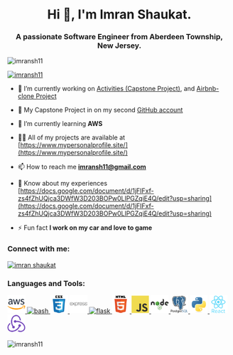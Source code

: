 <h1 align="center">Hi 👋, I'm Imran Shaukat.</h1>
<h3 align="center">A passionate Software Engineer from Aberdeen Township, New Jersey.</h3>

<p align="left"> <img src="https://komarev.com/ghpvc/?username=imransh11&label=Profile%20views&color=0e75b6&style=flat" alt="imransh11" /> </p>

<p align="left"> <a href="https://github.com/ryo-ma/github-profile-trophy"><img src="https://github-profile-trophy.vercel.app/?username=imransh11" alt="imransh11" /></a> </p>

- 🔭 I’m currently working on [Activities (Capstone Project)](https://activities-i8p9.onrender.com), and [Airbnb-clone Project](https://airbnb-clone-pgrh.onrender.com)
  
- 👀 My Capstone Project in on my second [GitHub account](https://github.com/imsh11)

- 🌱 I’m currently learning **AWS**

- 👨‍💻 All of my projects are available at [https://www.mypersonalprofile.site/](https://www.mypersonalprofile.site/)

- 📫 How to reach me **imransh11@gmail.com**

- 📄 Know about my experiences [https://docs.google.com/document/d/1jFIFxf-zs4fZhUQjca3DWfW3D203BOPw0LlPGZqiE4Q/edit?usp=sharing](https://docs.google.com/document/d/1jFIFxf-zs4fZhUQjca3DWfW3D203BOPw0LlPGZqiE4Q/edit?usp=sharing)

- ⚡ Fun fact **I work on my car and love to game**

<h3 align="left">Connect with me:</h3>
<p align="left">
<a href="https://linkedin.com/in/imran shaukat" target="blank"><img align="center" src="https://raw.githubusercontent.com/rahuldkjain/github-profile-readme-generator/master/src/images/icons/Social/linked-in-alt.svg" alt="imran shaukat" height="30" width="40" /></a>
</p>

<h3 align="left">Languages and Tools:</h3>
<p align="left"> <a href="https://aws.amazon.com" target="_blank" rel="noreferrer"> <img src="https://raw.githubusercontent.com/devicons/devicon/master/icons/amazonwebservices/amazonwebservices-original-wordmark.svg" alt="aws" width="40" height="40"/> </a> <a href="https://www.gnu.org/software/bash/" target="_blank" rel="noreferrer"> <img src="https://www.vectorlogo.zone/logos/gnu_bash/gnu_bash-icon.svg" alt="bash" width="40" height="40"/> </a> <a href="https://www.w3schools.com/css/" target="_blank" rel="noreferrer"> <img src="https://raw.githubusercontent.com/devicons/devicon/master/icons/css3/css3-original-wordmark.svg" alt="css3" width="40" height="40"/> </a> <a href="https://expressjs.com" target="_blank" rel="noreferrer"> <img src="https://raw.githubusercontent.com/devicons/devicon/master/icons/express/express-original-wordmark.svg" alt="express" width="40" height="40"/> </a> <a href="https://flask.palletsprojects.com/" target="_blank" rel="noreferrer"> <img src="https://www.vectorlogo.zone/logos/pocoo_flask/pocoo_flask-icon.svg" alt="flask" width="40" height="40"/> </a> <a href="https://www.w3.org/html/" target="_blank" rel="noreferrer"> <img src="https://raw.githubusercontent.com/devicons/devicon/master/icons/html5/html5-original-wordmark.svg" alt="html5" width="40" height="40"/> </a> <a href="https://developer.mozilla.org/en-US/docs/Web/JavaScript" target="_blank" rel="noreferrer"> <img src="https://raw.githubusercontent.com/devicons/devicon/master/icons/javascript/javascript-original.svg" alt="javascript" width="40" height="40"/> </a> <a href="https://nodejs.org" target="_blank" rel="noreferrer"> <img src="https://raw.githubusercontent.com/devicons/devicon/master/icons/nodejs/nodejs-original-wordmark.svg" alt="nodejs" width="40" height="40"/> </a> <a href="https://www.postgresql.org" target="_blank" rel="noreferrer"> <img src="https://raw.githubusercontent.com/devicons/devicon/master/icons/postgresql/postgresql-original-wordmark.svg" alt="postgresql" width="40" height="40"/> </a> <a href="https://www.python.org" target="_blank" rel="noreferrer"> <img src="https://raw.githubusercontent.com/devicons/devicon/master/icons/python/python-original.svg" alt="python" width="40" height="40"/> </a> <a href="https://reactjs.org/" target="_blank" rel="noreferrer"> <img src="https://raw.githubusercontent.com/devicons/devicon/master/icons/react/react-original-wordmark.svg" alt="react" width="40" height="40"/> </a> <a href="https://redux.js.org" target="_blank" rel="noreferrer"> <img src="https://raw.githubusercontent.com/devicons/devicon/master/icons/redux/redux-original.svg" alt="redux" width="40" height="40"/> </a> </p>

<p><img align="center" src="https://github-readme-stats.vercel.app/api/top-langs?username=imransh11&show_icons=true&locale=en&layout=compact" alt="imransh11" /></p>
